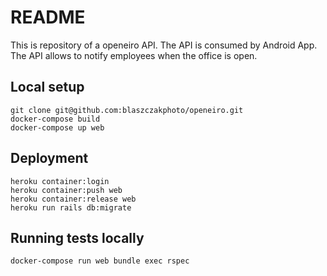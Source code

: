 # README

This is repository of a openeiro API. The API is consumed by Android App. 
The API allows to notify employees when the office is open.

## Local setup
```
git clone git@github.com:blaszczakphoto/openeiro.git
docker-compose build
docker-compose up web
```

## Deployment
```
heroku container:login
heroku container:push web
heroku container:release web
heroku run rails db:migrate
```

## Running tests locally
```
docker-compose run web bundle exec rspec
```
